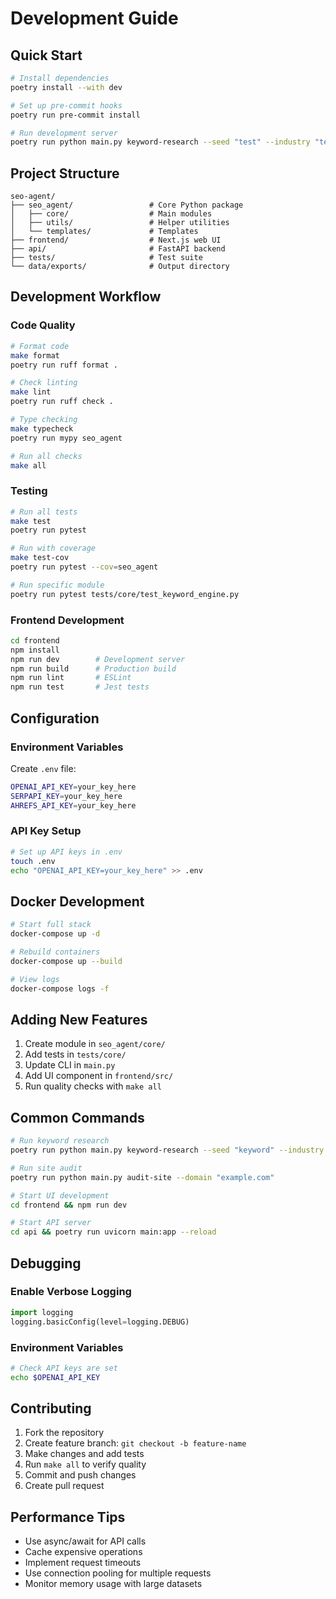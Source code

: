 # Development Guide

## Quick Start

```bash
# Install dependencies
poetry install --with dev

# Set up pre-commit hooks
poetry run pre-commit install

# Run development server
poetry run python main.py keyword-research --seed "test" --industry "tech"
```

## Project Structure

```
seo-agent/
├── seo_agent/                 # Core Python package
│   ├── core/                  # Main modules
│   ├── utils/                 # Helper utilities
│   └── templates/             # Templates
├── frontend/                  # Next.js web UI
├── api/                       # FastAPI backend
├── tests/                     # Test suite
└── data/exports/              # Output directory
```

## Development Workflow

### Code Quality

```bash
# Format code
make format
poetry run ruff format .

# Check linting
make lint
poetry run ruff check .

# Type checking
make typecheck
poetry run mypy seo_agent

# Run all checks
make all
```

### Testing

```bash
# Run all tests
make test
poetry run pytest

# Run with coverage
make test-cov
poetry run pytest --cov=seo_agent

# Run specific module
poetry run pytest tests/core/test_keyword_engine.py
```

### Frontend Development

```bash
cd frontend
npm install
npm run dev        # Development server
npm run build      # Production build
npm run lint       # ESLint
npm run test       # Jest tests
```

## Configuration

### Environment Variables

Create `.env` file:
```bash
OPENAI_API_KEY=your_key_here
SERPAPI_KEY=your_key_here
AHREFS_API_KEY=your_key_here
```

### API Key Setup

```bash
# Set up API keys in .env
touch .env
echo "OPENAI_API_KEY=your_key_here" >> .env
```

## Docker Development

```bash
# Start full stack
docker-compose up -d

# Rebuild containers
docker-compose up --build

# View logs
docker-compose logs -f
```

## Adding New Features

1. Create module in `seo_agent/core/`
2. Add tests in `tests/core/`
3. Update CLI in `main.py`
4. Add UI component in `frontend/src/`
5. Run quality checks with `make all`

## Common Commands

```bash
# Run keyword research
poetry run python main.py keyword-research --seed "keyword" --industry "tech"

# Run site audit
poetry run python main.py audit-site --domain "example.com"

# Start UI development
cd frontend && npm run dev

# Start API server
cd api && poetry run uvicorn main:app --reload
```

## Debugging

### Enable Verbose Logging
```python
import logging
logging.basicConfig(level=logging.DEBUG)
```

### Environment Variables
```bash
# Check API keys are set
echo $OPENAI_API_KEY
```

## Contributing

1. Fork the repository
2. Create feature branch: `git checkout -b feature-name`
3. Make changes and add tests
4. Run `make all` to verify quality
5. Commit and push changes
6. Create pull request

## Performance Tips

- Use async/await for API calls
- Cache expensive operations
- Implement request timeouts
- Use connection pooling for multiple requests
- Monitor memory usage with large datasets
